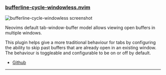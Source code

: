<h3 id="bufferline-cycle-windowless">
  <a href="#bufferline-cycle-windowless">
    <span class="icon-text">
      <span class="icon">
        <i class="fa-solid fa-book"></i>
      </span>
    </span>
    <span>bufferline-cycle-windowless.nvim</span>
  </a>
</h3>

![bufferline-cycle-windowless screenshot](https://user-images.githubusercontent.com/226654/208528189-10984843-96cc-4e86-bcfe-efa5b4b13707.gif)

Neovims default tab-window-buffer model allows viewing open buffers in multiple windows.

This plugin helps give a more traditional behaviour for tabs by configuring the ability to skip past buffers that are already open in an existing window. The behaviour is toggleable and configurable to be on or off by default.

- [Github](https://github.com/roobert/bufferline-cycle-windowless.nvim)

---
